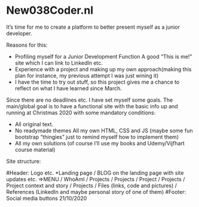 # New038Coder.nl
It’s time for me to create a platform to better present myself as a junior developer. 

Reasons for this: 
- Profiling myself for a Junior Development Function A good “This is me!” site which I can link to LinkedIn etc. 
- Experience with a project and making up my own approach(making this plan for instance, my previous attempt I was just wining it) 
- I have the time to try out stuff, so this project gives me a chance to reflect on what I have learned since March. 

Since there are no deadlines etc. I have set myself some goals. 
The main/global goal is to have a functional site with the basic info up and running at Christmas 2020 with some mandatory conditions:  
- All original text. 
- No readymade themes All my own HTML, CSS and JS (maybe some fun bootstrap “thingies” just to remind myself how to implement them) 
- All my own solutions (of course I’ll use my books and Udemy/Vijfhart course material)  

Site structure: 

#Header: Logo etc. 
*Landing page / BLOG on the landing page with site updates etc. 
=>MENU 
/ WhoAmI 
/ Projects 
/ Projects / Project 
/ Projects / Project context and story 
/ Projects / Files (links, code and pictures) 
/ References (LinkedIn and maybe personal story of one of them) 
#Footer: Social media buttons
21/10/2020
